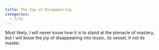 ```yaml
---
title: The Joy of Disappearing
categories:
  - life
---
```


Most likely,
I will never know
how it is to stand
at the pinnacle of mastery,
but I will know the joy
of disappearing into music,
its vessel,
if not its master.
